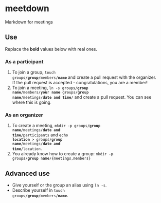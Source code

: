 # meetdown

Markdown for meetings

## Use

Replace the **bold** values below with real ones.

### As a participant

1. To join a group, <code>touch groups/<strong>group</strong>/members/<strong>name</strong></code> and create a pull request with the organizer. If the pull request is accepted - congratulations, you are a member!
1. To join a meeting, <code>ln -s groups/<strong>group name</strong>/members/<strong>your name</strong> groups/<strong>group name</strong>/meetings/<strong>date and time</strong>/</code> and create a pull request. You can see where this is going.

### As an organizer

1. To create a meeting, <code>mkdir -p groups/<strong>group name</strong>/meetings/<strong>date and time</strong>/participants</code> and <code>echo <strong>location</strong> > groups/<strong>group name</strong>/meetings/<strong>date and time</strong>/location</code>.
1. You already know how to create a group: <code>mkdir -p groups/<strong>group name</strong>/{meetings,members}</code>

## Advanced use

- Give yourself or the group an alias using `ln -s`.
- Describe yourself in <code>touch groups/<strong>group</strong>/members/<strong>name</strong></code>.
